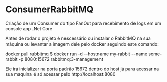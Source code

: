 # ConsumerRabbitMQ
Criação de um Consumer do tipo FanOut para recebimento de logs em um console app .Net Core

Antes de rodar o projeto é nescessário ou instalar o RabbitMQ na sua máquina ou levantar a imagem dele pelo docker
seguindo este comando:

docker pull rabbitmq
$ docker run -d --hostname my-rabbit --name some-rabbit -p 8080:15672 rabbitmq:3-management

Ele irá inicializar na porta padrão 15672 dentro do host já para acessar na sua maquina é só acessar pelo http://localhost:8080
